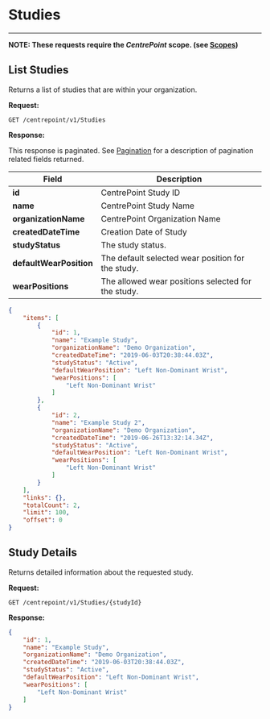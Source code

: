 # Studies

-----

**NOTE: These requests require the *CentrePoint* scope. (see [Scopes](scopes.md))**

## List Studies

Returns a list of studies that are within your organization.

**Request:**

```http
GET /centrepoint/v1/Studies
```

**Response:**

This response is paginated. See [Pagination](pagination.md) for a description of pagination related fields returned.

|Field|Description|
|-----|-----------|
|**id**|CentrePoint Study ID|
|**name**|CentrePoint Study Name|
|**organizationName**|CentrePoint Organization Name|
|**createdDateTime**|Creation Date of Study|
|**studyStatus**|The study status.|
|**defaultWearPosition**|The default selected wear position for the study.|
|**wearPositions**|The allowed wear positions selected for the study.|

```json
{
    "items": [
        {
            "id": 1,
            "name": "Example Study",
            "organizationName": "Demo Organization",
            "createdDateTime": "2019-06-03T20:38:44.03Z",
            "studyStatus": "Active",
            "defaultWearPosition": "Left Non-Dominant Wrist",
            "wearPositions": [
                "Left Non-Dominant Wrist"
            ]
        },
        {
            "id": 2,
            "name": "Example Study 2",
            "organizationName": "Demo Organization",
            "createdDateTime": "2019-06-26T13:32:14.34Z",
            "studyStatus": "Active",
            "defaultWearPosition": "Left Non-Dominant Wrist",
            "wearPositions": [
                "Left Non-Dominant Wrist"
            ]
        }
    ],
    "links": {},
    "totalCount": 2,
    "limit": 100,
    "offset": 0
}
```

## Study Details

Returns detailed information about the requested study.

**Request:**

```http
GET /centrepoint/v1/Studies/{studyId}
```

**Response:**

```json
{
    "id": 1,
    "name": "Example Study",
    "organizationName": "Demo Organization",
    "createdDateTime": "2019-06-03T20:38:44.03Z",
    "studyStatus": "Active",
    "defaultWearPosition": "Left Non-Dominant Wrist",
    "wearPositions": [
        "Left Non-Dominant Wrist"
    ]
}
